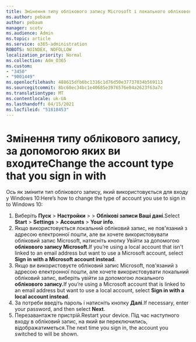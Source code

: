 ```yaml
---
title: Змінення типу облікового запису Microsoft і локального облікового запису
ms.author: pebaum
author: pebaum
manager: scotv
ms.audience: Admin
ms.topic: article
ms.service: o365-administration
ROBOTS: NOINDEX, NOFOLLOW
localization_priority: Normal
ms.collection: Adm_O365
ms.custom:
- "3450"
- "9001449"
ms.openlocfilehash: 488615dfb6bc1316c1d76d50e37737034b569113
ms.sourcegitcommit: 8bc60ec34bc1e40685e3976576e04a2623f63a7c
ms.translationtype: MT
ms.contentlocale: uk-UA
ms.lasthandoff: 04/15/2021
ms.locfileid: "51818453"
---
```

# <a name="change-the-account-type-that-you-sign-in-with"></a><span data-ttu-id="cc486-102">Змінення типу облікового запису, за допомогою яких ви входите</span><span class="sxs-lookup"><span data-stu-id="cc486-102">Change the account type that you sign in with</span></span>

<span data-ttu-id="cc486-103">Ось як змінити тип облікового запису, який використовується для входу у Windows 10:</span><span class="sxs-lookup"><span data-stu-id="cc486-103">Here’s how to change the type of account you use to sign in to Windows 10:</span></span>

1. <span data-ttu-id="cc486-104">Виберіть **Пуск**  >  **Настройки**  >    >  **Облікові записи Ваші дані**.</span><span class="sxs-lookup"><span data-stu-id="cc486-104">Select **Start** > **Settings** > **Accounts** > **Your info**.</span></span>
2. <span data-ttu-id="cc486-105">Якщо використовується локальний обліковий запис, не пов'язаний з адресою електронної пошти, але ви хочете використовувати обліковий запис Microsoft, натисніть кнопку Увійти за допомогою **облікового запису Microsoft.**</span><span class="sxs-lookup"><span data-stu-id="cc486-105">If you’re using a local account that isn't linked to an email address but want to use a Microsoft account, select **Sign in with a Microsoft account instead**.</span></span>
3. <span data-ttu-id="cc486-106">Якщо ви використовуєте обліковий запис Microsoft, пов'язаний з адресою електронної пошти, але хочете використовувати локальний обліковий запис, виберіть увійти за допомогою локального **облікового запису.**</span><span class="sxs-lookup"><span data-stu-id="cc486-106">If you’re using a Microsoft account that is linked to an email address but want to use a local account, select **Sign in with a local account instead**.</span></span>
4. <span data-ttu-id="cc486-107">За потреби введіть пароль і натисніть кнопку **Далі**.</span><span class="sxs-lookup"><span data-stu-id="cc486-107">If necessary, enter your password, and then select **Next**.</span></span>
5. <span data-ttu-id="cc486-108">Перезавантажте пристрій.</span><span class="sxs-lookup"><span data-stu-id="cc486-108">Restart your device.</span></span> <span data-ttu-id="cc486-109">Під час наступного входу в обліковий запис, на який ви переключились, відображатиметься.</span><span class="sxs-lookup"><span data-stu-id="cc486-109">The next time you sign in, the account you switched to will be shown.</span></span>